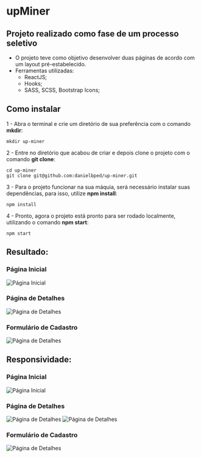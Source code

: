 # upMiner

## Projeto realizado como fase de um processo seletivo
  - O projeto teve como objetivo desenvolver duas páginas de acordo com um layout pré-estabelecido.
  - Ferramentas utilizadas:
    - ReactJS;
    - Hooks;
    - SASS, SCSS, Bootstrap Icons;

## Como instalar
  1 - Abra o terminal e crie um diretório de sua preferência com o comando **mkdir**:
  
    mkdir up-miner
    
  2 - Entre no diretório que acabou de criar e depois clone o projeto com o comando **git clone**:
  
    cd up-miner
    git clone git@github.com:danielbped/up-miner.git
    
  3 - Para o projeto funcionar na sua máquia, será necessário instalar suas dependências, para isso, utilize **npm install**:
  
    npm install
    
  4 - Pronto, agora o projeto está pronto para ser rodado localmente, utilizando o comando **npm start**:
  
    npm start
    
 ## Resultado:
 
 ### Página Inicial<br>
 ![Página Inicial](/images/main.png)
 
 ### Página de Detalhes<br>
 ![Página de Detalhes](/images/details.png)
 
 ### Formulário de Cadastro<br>
 ![Página de Detalhes](/images/form.png)
 
 ## Responsividade:
 
 ### Página Inicial<br>
 ![Página Inicial](/images/main480.png)
 
 ### Página de Detalhes<br>
 ![Página de Detalhes](/images/details480.png)
 ![Página de Detalhes](/images/details2-480.png.png)
 
 ### Formulário de Cadastro<br>
 ![Página de Detalhes](/images/form480.png)
